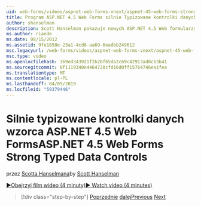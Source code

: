 ```yaml
---
uid: web-forms/videos/aspnet-web-forms-vnext/aspnet-45-web-forms-strong-typed-data-controls
title: Program ASP.NET 4.5 Web Forms silnie Typizowane kontrolki danych | Dokumentacja firmy Microsoft
author: shanselman
description: Scott Hanselman pokazuje nowych ASP.NET 4.5 Web formularzy silne wpisanych danych formantów.
ms.author: riande
ms.date: 08/15/2012
ms.assetid: 9fe1858e-23a1-4cd8-aa69-6eadbb249612
msc.legacyurl: /web-forms/videos/aspnet-web-forms-vnext/aspnet-45-web-forms-strong-typed-data-controls
msc.type: video
ms.openlocfilehash: 369ed343921f2b26fb5da2c69c42913ad8cb3b41
ms.sourcegitcommit: 0f1119340e4464720cfd16d0ff15764746ea1fea
ms.translationtype: MT
ms.contentlocale: pl-PL
ms.lasthandoff: 04/09/2019
ms.locfileid: "59379446"
---
```

# <a name="aspnet-45-web-forms-strong-typed-data-controls"></a><span data-ttu-id="5d0ca-103">Silnie typizowane kontrolki danych wzorca ASP.NET 4.5 Web Forms</span><span class="sxs-lookup"><span data-stu-id="5d0ca-103">ASP.NET 4.5 Web Forms Strong Typed Data Controls</span></span>

<span data-ttu-id="5d0ca-104">przez [Scotta Hanselmana](https://github.com/shanselman)</span><span class="sxs-lookup"><span data-stu-id="5d0ca-104">by [Scott Hanselman](https://github.com/shanselman)</span></span>

[<span data-ttu-id="5d0ca-105">&#9654;Obejrzyj film wideo (4 minuty)</span><span class="sxs-lookup"><span data-stu-id="5d0ca-105">&#9654; Watch video (4 minutes)</span></span>](https://channel9.msdn.com/Blogs/ASP-NET-Site-Videos/aspnet-45-web-forms-strong-typed-data-controls)

> [!div class="step-by-step"]
> <span data-ttu-id="5d0ca-106">[Poprzednie](aspnet-45-web-forms-model-binding.md)
> [dalej](aspnet-vnext-videos-bundling-and-minification.md)</span><span class="sxs-lookup"><span data-stu-id="5d0ca-106">[Previous](aspnet-45-web-forms-model-binding.md)
[Next](aspnet-vnext-videos-bundling-and-minification.md)</span></span>
